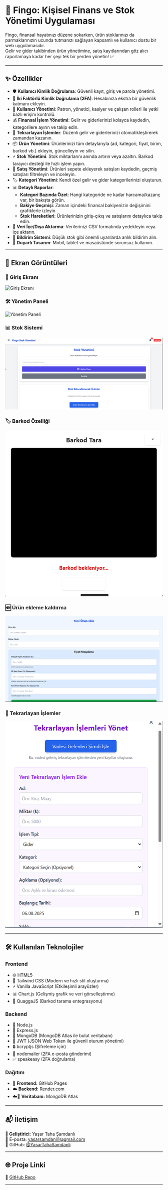 # 🚀 Fingo: Kişisel Finans ve Stok Yönetimi Uygulaması

Fingo, finansal hayatınızı düzene sokarken, ürün stoklarınızı da parmaklarınızın ucunda tutmanızı sağlayan kapsamlı ve kullanıcı dostu bir web uygulamasıdır.  
Gelir ve gider takibinden ürün yönetimine, satış kayıtlarından göz alıcı raporlamaya kadar her şeyi tek bir yerden yönetin! 📈

---

## ✨ Özellikler

- 🛡️ **Kullanıcı Kimlik Doğrulama**: Güvenli kayıt, giriş ve parola yönetimi.
- 🔐 **İki Faktörlü Kimlik Doğrulama (2FA)**: Hesabınıza ekstra bir güvenlik katmanı ekleyin.
- 👥 **Kullanıcı Yönetimi**: Patron, yönetici, kasiyer ve çalışan rolleri ile yetki bazlı erişim kontrolü.
- 💰 **Finansal İşlem Yönetimi**: Gelir ve giderlerinizi kolayca kaydedin, kategorilere ayırın ve takip edin.
- 🔄 **Tekrarlayan İşlemler**: Düzenli gelir ve giderlerinizi otomatikleştirerek zamandan kazanın.
- 📦 **Ürün Yönetimi**: Ürünlerinizi tüm detaylarıyla (ad, kategori, fiyat, birim, barkod vb.) ekleyin, güncelleyin ve silin.
- ⚡ **Stok Yönetimi**: Stok miktarlarını anında artırın veya azaltın. Barkod tarayıcı desteği ile hızlı işlem yapın.
- 🛒 **Satış Yönetimi**: Ürünleri sepete ekleyerek satışları kaydedin, geçmiş satışları filtreleyin ve inceleyin.
- 🏷️ **Kategori Yönetimi**: Kendi özel gelir ve gider kategorilerinizi oluşturun.
- 📊 **Detaylı Raporlar**:
  - **Kategori Bazında Özet**: Hangi kategoride ne kadar harcama/kazanç var, bir bakışta görün.
  - **Bakiye Geçmişi**: Zaman içindeki finansal bakiyenizin değişimini grafiklerle izleyin.
  - **Stok Hareketleri**: Ürünlerinizin giriş-çıkış ve satışlarını detaylıca takip edin.
- 📁 **Veri İçe/Dışa Aktarma**: Verilerinizi CSV formatında yedekleyin veya içe aktarın.
- 🔔 **Bildirim Sistemi**: Düşük stok gibi önemli uyarılarda anlık bildirim alın.
- 📱 **Duyarlı Tasarım**: Mobil, tablet ve masaüstünde sorunsuz kullanım.

---

## 📸 Ekran Görüntüleri


### 🔑 Giriş Ekranı  
![Giriş Ekranı](ekranresmi/giriş.png)

### 🛠️ Yönetim Paneli  
![Yönetim Paneli](ekranresmi/yönetimpaneli.png)

### 📊 Stok Sistemi  
![Raporlar](ekranresmi/stok.png)

### 🏷️ Barkod Özelliği
![barkod](ekranresmi/barkod.png)

### 🆕 Ürün ekleme kaldırma 
![ürün](ekranresmi/yeniürün.png)

### 🔁 Tekrarlayan İşlemler 
![ürün](ekranresmi/tekrarlayan.png)



---

## 🛠️ Kullanılan Teknolojiler

### Frontend

- 🌐 HTML5  
- 🎨 Tailwind CSS (Modern ve hızlı stil oluşturma)
- ⚡ Vanilla JavaScript (Etkileşimli arayüzler)
- 📊 Chart.js (Gelişmiş grafik ve veri görselleştirme)
- 📸 QuaggaJS (Barkod tarama entegrasyonu)

### Backend

- 🍃 Node.js
- 🚀 Express.js
- 🍃 MongoDB (MongoDB Atlas ile bulut veritabanı)
- 🔑 JWT (JSON Web Token ile güvenli oturum yönetimi)
- 🔒 bcryptjs (Şifreleme için)
- 📧 nodemailer (2FA e-posta gönderimi)
- ✅ speakeasy (2FA doğrulama)

### Dağıtım

- 📄 **Frontend:** GitHub Pages
- ☁️ **Backend:** Render.com
- ☁️🍃 **Veritabanı:** MongoDB Atlas

---

## 📬 İletişim

**👤 Geliştirici:** Yaşar Taha Şamdanlı  
📧 E-posta: [yasarsamdanli1@gmail.com](mailto:yasarsamdanli1@gmail.com)  
🔗 GitHub: [@YasarTahaSamdanli](https://github.com/YasarTahaSamdanli)

---

## 🌐 Proje Linki

🔗 [GitHub Repo](https://github.com/YasarTahaSamdanli/Fingo-WEB)

---


